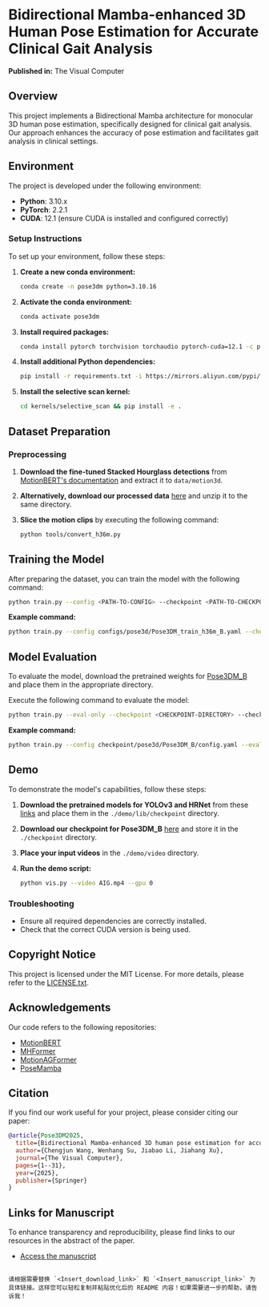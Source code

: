 


# Bidirectional Mamba-enhanced 3D Human Pose Estimation for Accurate Clinical Gait Analysis

**Published in:** The Visual Computer

## Overview

This project implements a Bidirectional Mamba architecture for monocular 3D human pose estimation, specifically designed for clinical gait analysis. Our approach enhances the accuracy of pose estimation and facilitates gait analysis in clinical settings.

## Environment

The project is developed under the following environment:

- **Python**: 3.10.x
- **PyTorch**: 2.2.1
- **CUDA**: 12.1 (ensure CUDA is installed and configured correctly)

### Setup Instructions

To set up your environment, follow these steps:

1. **Create a new conda environment:**
   ```bash
   conda create -n pose3dm python=3.10.16
   ```
2. **Activate the conda environment:**
   ```bash
   conda activate pose3dm
   ```
3. **Install required packages:**
   ```bash
   conda install pytorch torchvision torchaudio pytorch-cuda=12.1 -c pytorch -c nvidia
   ```
4. **Install additional Python dependencies:**
   ```bash
   pip install -r requirements.txt -i https://mirrors.aliyun.com/pypi/simple/
   ```
5. **Install the selective scan kernel:**
   ```bash
   cd kernels/selective_scan && pip install -e .


## Dataset Preparation

### Preprocessing

1. **Download the fine-tuned Stacked Hourglass detections** from [MotionBERT's documentation](https://github.com/Walter0807/MotionBERT/blob/main/docs/pose3d.md) and extract it to `data/motion3d`.

2. **Alternatively, download our processed data** [here](<Insert_download_link>) and unzip it to the same directory.

3. **Slice the motion clips** by executing the following command:
   ```bash
   python tools/convert_h36m.py
   ```

## Training the Model

After preparing the dataset, you can train the model with the following command:

```bash
python train.py --config <PATH-TO-CONFIG> --checkpoint <PATH-TO-CHECKPOINT>
```

**Example command:**
```bash
python train.py --config configs/pose3d/Pose3DM_train_h36m_B.yaml --checkpoint checkpoint/pose3d/MB_train_h36m
```

## Model Evaluation

To evaluate the model, download the pretrained weights for [Pose3DM_B](https://drive.google.com/file/d/123AA9GDnnnbkiGuK-VoynY4bx4wPIn_1/view?usp=drive_link) and place them in the appropriate directory.

Execute the following command to evaluate the model:

```bash
python train.py --eval-only --checkpoint <CHECKPOINT-DIRECTORY> --checkpoint-file <CHECKPOINT-FILE-NAME> --config <PATH-TO-CONFIG>
```

**Example command:**
```bash
python train.py --config checkpoint/pose3d/Pose3DM_B/config.yaml --evaluate checkpoint/pose3d/Pose3DM_B/best_epoch.bin --checkpoint eval/checkpoint
```

## Demo

To demonstrate the model's capabilities, follow these steps:

1. **Download the pretrained models for YOLOv3 and HRNet** from these [links](https://drive.google.com/drive/folders/1_ENAMOsPM7FXmdYRbkwbFHgzQq_B_NQA) and place them in the `./demo/lib/checkpoint` directory.

2. **Download our checkpoint for Pose3DM_B** [here](https://drive.google.com/file/d/123AA9GDnnnbkiGuK-VoynY4bx4wPIn_1/view?usp=drive_link) and store it in the `./checkpoint` directory.

3. **Place your input videos** in the `./demo/video` directory.

4. **Run the demo script:**
   ```bash
   python vis.py --video AIG.mp4 --gpu 0
   ```

### Troubleshooting
- Ensure all required dependencies are correctly installed.
- Check that the correct CUDA version is being used.

## Copyright Notice

This project is licensed under the MIT License. For more details, please refer to the [LICENSE.txt](https://github.com/Reus3237/Pose3DM/blob/main/LICENSE.txt).

## Acknowledgements

Our code refers to the following repositories:
- [MotionBERT](https://github.com/Walter0807/MotionBERT)
- [MHFormer](https://github.com/Vegetebird/MHFormer)
- [MotionAGFormer](https://github.com/TaatiTeam/MotionAGFormer)
- [PoseMamba](https://github.com/nankingjing/PoseMamba)

## Citation

If you find our work useful for your project, please consider citing our paper:

```bibtex
@article{Pose3DM2025,
  title={Bidirectional Mamba-enhanced 3D human pose estimation for accurate clinical gait analysis},
  author={Chengjun Wang, Wenhang Su, Jiabao Li, Jiahang Xu},
  journal={The Visual Computer},
  pages={1--31},
  year={2025},
  publisher={Springer}
}
```

## Links for Manuscript

To enhance transparency and reproducibility, please find links to our resources in the abstract of the paper.

- [Access the manuscript](<Insert_manuscript_link>)
```

请根据需要替换 `<Insert_download_link>` 和 `<Insert_manuscript_link>` 为具体链接。这样您可以轻松复制并粘贴优化后的 README 内容！如果需要进一步的帮助，请告诉我！
